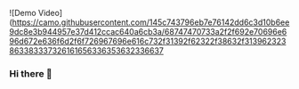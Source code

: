 ![Demo Video](https://camo.githubusercontent.com/145c743796eb7e76142dd6c3d10b6ee9dc8e3b944957e37d412ccac640a6cb3a/68747470733a2f2f692e70696e696d672e636f6d2f6f726967696e616c732f31392f62322f38632f313962323863383337326161656336353632336637
### Hi there 👋

<!--
**pwc1983/pwc1983** is a ✨ _special_ ✨ repository because its `README.md` (this file) appears on your GitHub profile.

Here are some ideas to get you started:

- 🔭 I’m currently working on ...
- 🌱 I’m currently learning ...
- 👯 I’m looking to collaborate on ...
- 🤔 I’m looking for help with ...
- 💬 Ask me about ...
- 📫 How to reach me: ...
- 😄 Pronouns: ...
- ⚡ Fun fact: ...
-->
